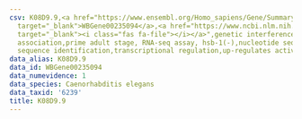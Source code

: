 ```yaml
---
csv: K08D9.9,<a href="https://www.ensembl.org/Homo_sapiens/Gene/Summary?db=core;g=WBGene00235094"
  target="_blank">WBGene00235094</a>,<a href="https://www.ncbi.nlm.nih.gov/pubmed/30894454"
  target="_blank"><i class="fas fa-file"></i></a>",genetic interference,functional
  association,prime adult stage, RNA-seq assay, hsb-1(-),nucleotide sequence identification,nucleotide
  sequence identification,transcriptional regulation,up-regulates activity
data_alias: K08D9.9
data_id: WBGene00235094
data_numevidence: 1
data_species: Caenorhabditis elegans
data_taxid: '6239'
title: K08D9.9
---
```

